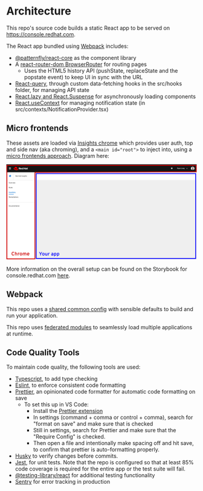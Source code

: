 # Architecture

This repo's source code builds a static React app to be served on https://console.redhat.com.

The React app bundled using [Webpack](https://webpack.js.org) includes:

- [@patternfly/react-core](https://github.com/patternfly/patternfly-react) as the component library
- A [react-router-dom BrowserRouter](https://reacttraining.com/react-router/web/api/BrowserRouter) for routing pages
  - Uses the HTML5 history API (pushState, replaceState and the popstate event) to keep UI in sync with the URL
- [React-query](https://react-query.tanstack.com/), through custom data-fetching hooks in the src/hooks folder, for managing API state
- [React.lazy and React.Suspense](https://reactjs.org/docs/code-splitting.html#reactlazy) for asynchronously loading components
- [React.useContext](https://reactjs.org/docs/hooks-reference.html#usecontext) for managing notification state (in src/contexts/NotificationProvider.tsx)

## Micro frontends

These assets are loaded via [Insights chrome](https://github.com/RedHatInsights/insights-chrome) which provides user auth, top and side nav (aka chroming), and a `<main id="root">` to inject into, using a [micro frontends approach](https://martinfowler.com/articles/micro-frontends.html). Diagram here:

![Console dot architecture diagram](https://github.com/RedHatInsights/insights-frontend-storybook/blob/master/src/docs/welcome/img/chrome.png?raw=true)

More information on the overall setup can be found on the Storybook for console.redhat.com [here](https://console.redhat.com/docs/storybook?path=/story/welcome--getting-started).

## Webpack

This repo uses a [shared common config](https://www.npmjs.com/package/@redhat-cloud-services/frontend-components-config) with sensible defaults to build and run your application.

This repo uses [federated modules](https://webpack.js.org/concepts/module-federation/) to seamlessly load multiple applications at runtime.

## Code Quality Tools

To maintain code quality, the following tools are used:

- [Typescript](https://www.typescriptlang.org/), to add type checking
- [Eslint](https://eslint.org/), to enforce consistent code formatting
- [Prettier](https://prettier.io/docs/en/install.html), an opinionated code formatter for automatic code formatting on save
  - To set this up in VS Code:
    - Install the [Prettier extension](https://marketplace.visualstudio.com/items?itemName=esbenp.prettier-vscode)
    - In settings (command + comma or control + comma), search for "format on save" and make sure that is checked
    - Still in settings, search for Prettier and make sure that the "Require Config" is checked.
    - Then open a file and intentionally make spacing off and hit save, to confirm that prettier is auto-formatting properly.
- [Husky](https://typicode.github.io/husky/#/) to verify changes before commits.
- [Jest](https://jestjs.io/), for unit tests. Note that the repo is configured so that at least 85% code coverage is required for the entire app or the test suite will fail.
- [@testing-library/react](https://testing-library.com/docs/) for additional testing functionality
- [Sentry](https://docs.sentry.io/platforms/javascript/) for error tracking in production
